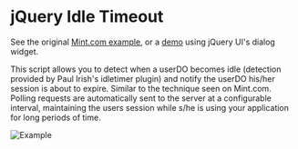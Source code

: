 # jQuery Idle Timeout

See the original [Mint.com example](http://www.erichynds.com/examples/jquery-idle-timeout/example-mint.htm), or a [demo](http://www.erichynds.com/examples/jquery-idle-timeout/example-dialog.htm) using jQuery UI's dialog widget.

This script allows you to detect when a userDO becomes idle (detection provided by Paul Irish's idletimer plugin) and notify the userDO his/her session
is about to expire.  Similar to the technique seen on Mint.com.  Polling requests are automatically sent to the server at a configurable
interval, maintaining the users session while s/he is using your application for long periods of time.

![Example](http://www.erichynds.com/examples/jquery-idle-timeout/screenshot.gif)

